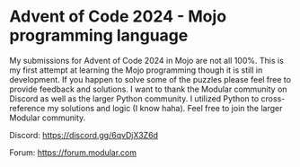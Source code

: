 # Advent of Code 2024 - Mojo programming language
My submissions for Advent of Code 2024 in Mojo are not all 100%. This is my first attempt at learning the Mojo programming though it is still in development. If you happen to solve some of the puzzles please feel free to provide feedback and solutions. I want to thank the Modular community on Discord as well as the larger Python community. I utilized Python to cross-reference my solutions and logic (I know haha). Feel free to join the larger Modular community.

Discord: https://discord.gg/6qvDjX3Z6d

Forum: https://forum.modular.com
